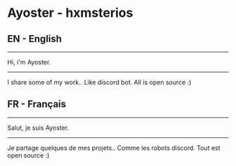 # Ayoster - hxmsterios
## EN - English
***
Hi, i'm Ayoster.
***
I share some of my work.. Like discord bot.
All is open source :)

## FR - Français
***
Salut, je suis Ayoster.
***
Je partage quelques de mes projets.. Comme les robots discord.
Tout est open source :)
